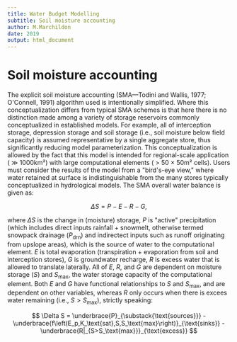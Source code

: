```yaml
---
title: Water Budget Modelling
subtitle: Soil moisture accounting
author: M.Marchildon
date: 2019
output: html_document
---
```



# Soil moisture accounting

The explicit soil moisture accounting (SMA—Todini and Wallis, 1977; O'Connell, 1991) algorithm used is intentionally simplified. Where this conceptualization differs from typical SMA schemes is that here there is no distinction made among a variety of storage reservoirs commonly conceptualized in established models. For example, all of interception storage, depression storage and soil storage (i.e., soil moisture below field capacity) is assumed representative by a single aggregate store, thus significantly reducing model parameterization. This conceptualization is allowed by the fact that this model is intended for regional-scale application ( $\gg$ 1000km²) with large computational elements ( $>$ 50 $\times$ 50m² cells). Users must consider the results of the model from a "bird's-eye view," where water retained at surface is indistinguishable from the many stores typically conceptualized in hydrological models. The SMA overall water balance is given as:

$$
	\Delta S = P-E-R-G,
$$

where $\Delta S$ is the change in (moisture) storage, $P$ is "active" precipitation (which includes direct inputs rainfall $+$ snowmelt, otherwise termed snowpack drainage ($P_\text{drn}$) and indirectect inputs such as runoff originating from upslope areas), which is the source of water to the computational element. $E$ is total evaporation (transpiration $+$ evaporation from soil and interception stores), $G$ is groundwater recharge, $R$ is excess water that is allowed to translate laterally. All of $E$, $R$, and $G$ are dependent on moisture storage ($S$) and $S_\text{max}$, the water storage capacity of the computational element. Both $E$ and $G$ have functional relationships to $S$ and $S_\text{max}$, and are dependent on other variables, whereas $R$ only occurs when there is excees water remaining (i.e., $S>S_\text{max}$), strictly speaking:

<!-- $$
    \Delta S = P-\left(E+G\right)\propto f\left(S,S_\text{max}\right)-R|_{S>S_\text{max}}
$$ -->

$$
    \Delta S = \underbrace{P}_{\substack{\text{sources}}}
        - \underbrace{f\left(E_p,K_\text{sat},S,S_\text{max}\right)}_{\text{sinks}}
        - \underbrace{R|_{S>S_\text{max}}}_{\text{excess}}
$$
